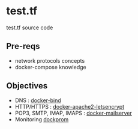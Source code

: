 # test.tf

test.tf source code

## Pre-reqs

* network protocols concepts
* docker-compose knowledge

## Objectives

* DNS : [docker-bind](docker-bind/)
* HTTP/HTTPS : [docker-apache2-letsencrypt](docker-apache2-letsencrypt/)
* POP3, SMTP, IMAP, IMAPS : [docker-mailserver](docker-mailserver/)
* Monitoring [dockprom](dockprom/)
